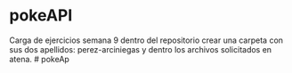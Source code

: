 # pokeAPI
Carga de ejercicios semana 9 dentro del repositorio crear una carpeta con sus dos apellidos: perez-arciniegas y dentro los archivos solicitados en atena.
#   p o k e A p  
 